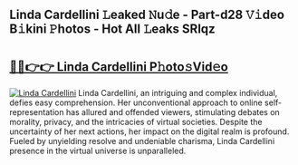 ## Linda Cardellini 𝙻eaked 𝙽u𝚍e - Part-d28 𝚅𝚒deo B𝚒kini 𝙿hotos - Hot All 𝙻eaks SRlqz

# <h2><a href="http://ld1h7hz.urlbe.top/?page=Linda+Cardellini">🔗🔗👉👉 Linda Cardellini P𝚑oto𝚜Vid𝚎o</a></h2>

[![Linda Cardellini](https://i.imgur.com/eBuTRDB.gif)](http://ld1h7hz.urlbe.top/?page=Linda+Cardellini)
Linda Cardellini, an intriguing and complex individual, defies easy comprehension. Her unconventional approach to online self-representation has allured and offended viewers, stimulating debates on morality, privacy, and the intricacies of virtual societies. Despite the uncertainty of her next actions, her impact on the digital realm is profound. Fueled by unyielding resolve and undeniable charisma, Linda Cardellini presence in the virtual universe is unparalleled.
